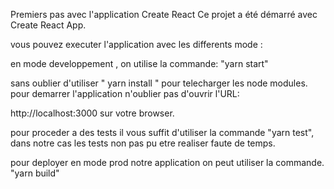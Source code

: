 Premiers pas avec l'application Create React
Ce projet a été démarré avec Create React App.

vous pouvez executer l'application avec les differents mode  :

en mode developpement , on utilise la commande:
"yarn start"

sans oublier d'utiliser " yarn install " pour telecharger les node modules.
pour demarrer l'application n'oublier pas d'ouvrir l'URL:

http://localhost:3000 sur votre browser.

pour proceder a des tests il vous suffit d'utiliser la commande "yarn test", dans notre cas 
les tests non pas pu etre realiser faute de temps.

pour deployer en mode prod notre application on peut utiliser la commande.
"yarn build"
